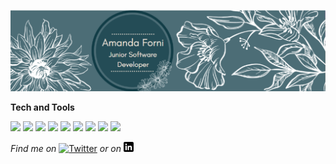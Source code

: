 [![Header](https://raw.githubusercontent.com/amandaforni/amandaforni/main/githubImage.png "Header")](http://www.amandaforni.co.uk)

**Tech and Tools**

![](https://img.shields.io/badge/OS-Linux-lightgrey)
![](https://img.shields.io/badge/OS-Windows-lightgrey)
![](https://img.shields.io/badge/HTML-orange)
![](https://img.shields.io/badge/CSS-orange)
![](https://img.shields.io/badge/Javascript-orange)
![](https://img.shields.io/badge/jQuery-orange)
![](https://img.shields.io/badge/Node.js-orange)
![](https://img.shields.io/badge/learning-Python-orange)
![](https://img.shields.io/badge/learning-AWS-blueviolent)

*Find me on* [![Twitter][1.1]][1] *or on* [![LinkedIn][2.1]][2]

[1.1]: http://i.imgur.com/tXSoThF.png 
[2.1]: https://raw.githubusercontent.com/amandaforni/amandaforni/main/linkedin.png

[1]: https://twitter.com/amandaforni
[2]: https://www.linkedin.com/in/amandaforni/

<!--
**amandaforni/amandaforni** is a ✨ _special_ ✨ repository because its `README.md` (this file) appears on your GitHub profile.

Here are some ideas to get you started:

- 🔭 I’m currently working on ...
- 🌱 I’m currently learning ...
- 👯 I’m looking to collaborate on ...
- 🤔 I’m looking for help with ...
- 💬 Ask me about ...
- 📫 How to reach me: ...
- 😄 Pronouns: ...
- ⚡ Fun fact: ...
-->
